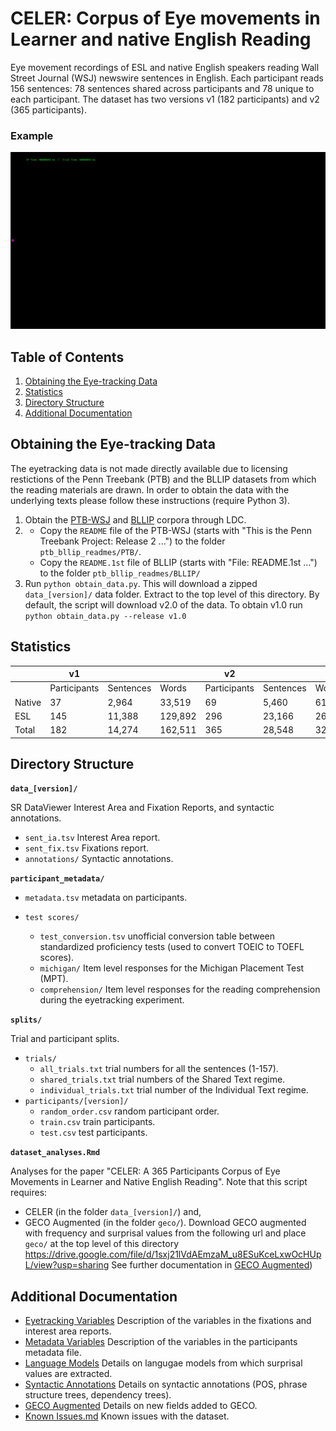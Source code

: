 # CELER: Corpus of Eye movements in Learner and native English Reading

Eye movement recordings of ESL and native English speakers reading Wall Street Journal (WSJ) newswire sentences in English. Each participant reads 156 sentences: 78 sentences shared across participants and 78 unique to each participant. The dataset has two versions v1 (182 participants) and v2 (365 participants).

### Example

![](full_trial.gif)


## Table of Contents

1. [Obtaining the Eye-tracking Data](#obtaining)    
2. [Statistics](#statistics)  
3. [Directory Structure](#files)
4. [Additional Documentation](#docs)

<a name="obtaining">

## Obtaining the Eye-tracking Data 

</a>

The eyetracking data is not made directly available due to licensing restictions of the Penn Treebank (PTB) and the BLLIP datasets from which the reading materials are drawn. In order to obtain the data with the underlying texts please follow these instructions (require Python 3).

1. Obtain the [PTB-WSJ](https://catalog.ldc.upenn.edu/LDC95T7) and [BLLIP](https://catalog.ldc.upenn.edu/LDC2000T43) corpora through LDC.
2. - Copy the `README` file of the PTB-WSJ (starts with "This is the Penn Treebank Project: Release 2 ...") to the folder `ptb_bllip_readmes/PTB/`. 
   - Copy the `README.1st` file of BLLIP (starts with "File:  README.1st ...") to the folder `ptb_bllip_readmes/BLLIP/`
3. Run `python obtain_data.py`. This will download a zipped `data_[version]/` data folder. Extract to the top level of this directory. By default, the script will download v2.0 of the data. To obtain v1.0 run `python obtain_data.py --release v1.0`


<a name="statistics">

## Statistics

</a>

|         |v1            |          |          | v2           |           |        |
| ---     | ---          | ---      | ---      | ---          | ---       | ---    |
|         | Participants | Sentences| Words    | Participants | Sentences | Words  |
| Native  | 37           |  2,964   |   33,519 |  69          | 5,460     | 61,272 |
| ESL     | 145          |  11,388  |  129,892 |  296         | 23,166    | 260,888|
| Total   | 182          |  14,274  | 162,511  |  365         | 28,548    | 321,260 |

<a name="files">

## Directory Structure 

</a>

**`data_[version]/`**

SR DataViewer Interest Area and Fixation Reports, and syntactic annotations. 

- `sent_ia.tsv` Interest Area report.  
- `sent_fix.tsv` Fixations report. 
- `annotations/` Syntactic annotations.

**`participant_metadata/`**

- `metadata.tsv` metadata on participants.

- `test scores/`
    - `test_conversion.tsv` unofficial conversion table between standardized proficiency tests (used to convert TOEIC to TOEFL scores).  
    - `michigan/` Item level responses for the Michigan Placement Test (MPT).   
    - `comprehension/` Item level responses for the reading comprehension during the eyetracking experiment.  

**`splits/`**

Trial and participant splits.

- `trials/`
    - `all_trials.txt` trial numbers for all the sentences (1-157).
    - `shared_trials.txt` trial numbers of the Shared Text regime.
    - `individual_trials.txt` trial number of the Individual Text regime.
- `participants/[version]/`
    - `random_order.csv` random participant order.
    - `train.csv` train participants.
    - `test.csv` test participants.

<a name="docs">

**`dataset_analyses.Rmd`**

Analyses for the paper "CELER: A 365 Participants Corpus of Eye Movements in Learner and Native English Reading".
Note that this script requires:
- CELER (in the folder `data_[version]/`) and, 
- GECO Augmented (in the folder `geco/`). Download GECO augmented with frequency and surprisal values from the following url and place `geco/` at the top level of this directory https://drive.google.com/file/d/1sxj21lVdAEmzaM_u8ESuKceLxwOcHUpL/view?usp=sharing
See further documentation in [GECO Augmented](documentation/geco_augmented.md))

## Additional Documentation

</a>

- [Eyetracking Variables](documentation/data_variables.md) Description of the variables in the fixations and interest area reports.
- [Metadata Variables](documentation/metadata_variables.md) Description of the variables in the participants metadata file.
- [Language Models](documentation/language_models.md) Details on langugae models from which surprisal values are extracted.
- [Syntactic Annotations](documentation/syntactic_annotations.md) Details on syntactic annotations (POS, phrase structure trees, dependency trees).
- [GECO Augmented](documentation/geco_augmented.md) Details on new fields added to GECO.
- [Known Issues.md](documentation/known_issues.md) Known issues with the dataset.
